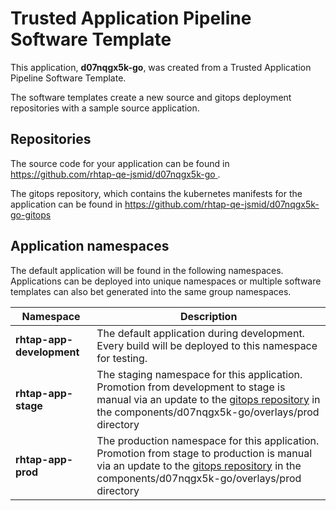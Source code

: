 # Trusted Application Pipeline Software Template

This application, **d07nqgx5k-go**, was created from a Trusted Application Pipeline Software Template.

The software templates create a new source and gitops deployment repositories with a sample source application. 

## Repositories

The source code for your application can be found in [https://github.com/rhtap-qe-jsmid/d07nqgx5k-go ](https://github.com/rhtap-qe-jsmid/d07nqgx5k-go ).
 
The gitops repository, which contains the kubernetes manifests for the application can be found in 
[https://github.com/rhtap-qe-jsmid/d07nqgx5k-go-gitops ](https://github.com/rhtap-qe-jsmid/d07nqgx5k-go-gitops ) 

## Application namespaces 

The default application will be found in the following namespaces. Applications can be deployed into unique namespaces or multiple software templates can also bet generated into the same group namespaces.  

|  Namespace   |  Description   |  
| -------- | -------- |   
| **rhtap-app-development** | The default application during development. Every build will be deployed to this namespace for testing. | 
| **rhtap-app-stage** | The staging namespace for this application. Promotion from development to stage is manual via an update to the [gitops repository](https://github.com/rhtap-qe-jsmid/d07nqgx5k-go-gitops ) in the components/d07nqgx5k-go/overlays/prod directory |  
| **rhtap-app-prod** | The production namespace for this application. Promotion from stage to production is manual via an update to the [gitops repository](https://github.com/rhtap-qe-jsmid/d07nqgx5k-go-gitops ) in the components/d07nqgx5k-go/overlays/prod directory | 
